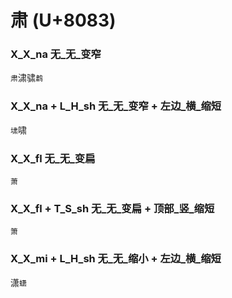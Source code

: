 # 肃 (U+8083) 

### X_X_na 无_无_变窄
`肃`㴋骕`鹔`

### X_X_na + L_H_sh 无_无_变窄 + 左边_横_缩短
`㙌`啸

### X_X_fl 无_无_变扁
`萧`

### X_X_fl + T_S_sh 无_无_变扁 + 顶部_竖_缩短
`箫`

### X_X_mi + L_H_sh 无_无_缩小 + 左边_横_缩短
潇`蟏`
